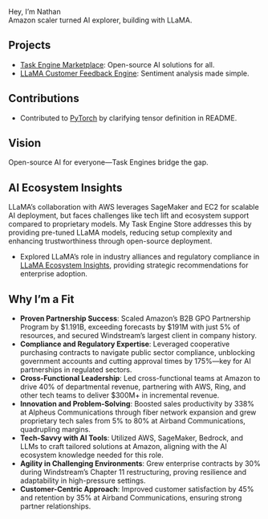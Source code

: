 Hey, I’m Nathan  
Amazon scaler turned AI explorer, building with LLaMA.  

## Projects  
- [Task Engine Marketplace](https://github.com/onepequity/llama-task-engine-marketplace): Open-source AI solutions for all.  
- [LLaMA Customer Feedback Engine](https://github.com/onepequity/llama-sentiment-analysis): Sentiment analysis made simple.  

## Contributions
- Contributed to [PyTorch](https://github.com/pytorch/pytorch/pull/149835) by clarifying tensor definition in README.

## Vision  
Open-source AI for everyone—Task Engines bridge the gap.

## AI Ecosystem Insights
LLaMA’s collaboration with AWS leverages SageMaker and EC2 for scalable AI deployment, but faces challenges like tech lift and ecosystem support compared to proprietary models. My Task Engine Store addresses this by providing pre-tuned LLaMA models, reducing setup complexity and enhancing trustworthiness through open-source deployment.

- Explored LLaMA’s role in industry alliances and regulatory compliance in [LLaMA Ecosystem Insights](https://github.com/onepequity/llama-ecosystem-insights), providing strategic recommendations for enterprise adoption.

## Why I’m a Fit
- **Proven Partnership Success**: Scaled Amazon’s B2B GPO Partnership Program by $1.191B, exceeding forecasts by $191M with just 5% of resources, and secured Windstream’s largest client in company history.
- **Compliance and Regulatory Expertise**: Leveraged cooperative purchasing contracts to navigate public sector compliance, unblocking government accounts and cutting approval times by 175%—key for AI partnerships in regulated sectors.
- **Cross-Functional Leadership**: Led cross-functional teams at Amazon to drive 40% of departmental revenue, partnering with AWS, Ring, and other tech teams to deliver $300M+ in incremental revenue.
- **Innovation and Problem-Solving**: Boosted sales productivity by 338% at Alpheus Communications through fiber network expansion and grew proprietary tech sales from 5% to 80% at Airband Communications, quadrupling margins.
- **Tech-Savvy with AI Tools**: Utilized AWS, SageMaker, Bedrock, and LLMs to craft tailored solutions at Amazon, aligning with the AI ecosystem knowledge needed for this role.
- **Agility in Challenging Environments**: Grew enterprise contracts by 30% during Windstream’s Chapter 11 restructuring, proving resilience and adaptability in high-pressure settings.
- **Customer-Centric Approach**: Improved customer satisfaction by 45% and retention by 35% at Airband Communications, ensuring strong partner relationships.
